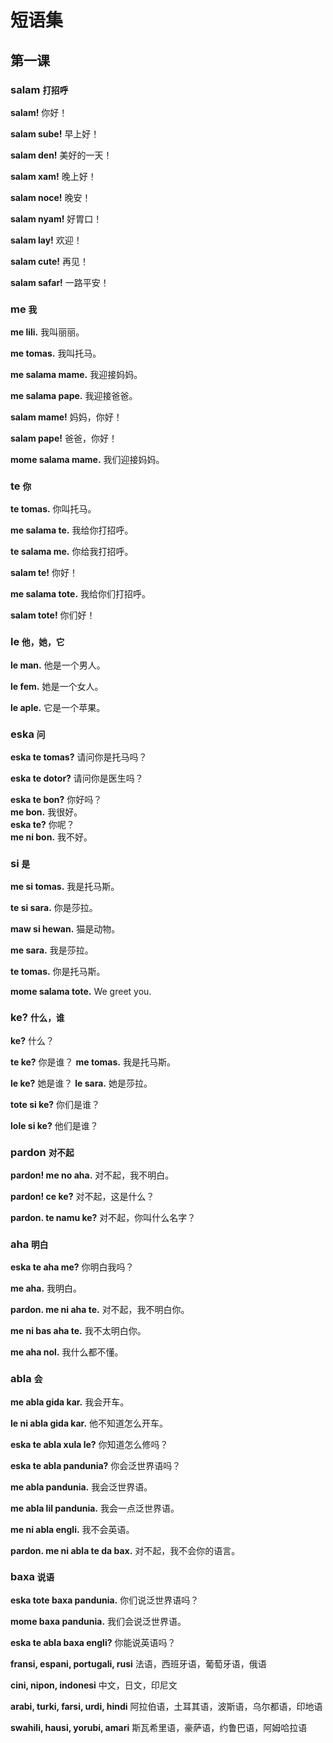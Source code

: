 # 短语集

第一课
------

### salam <small>打招呼</small>

**salam!**
你好！

**salam sube!**
早上好！

**salam den!**
美好的一天！

**salam xam!**
晚上好！

**salam noce!**
晚安！

**salam nyam!**
好胃口！

**salam lay!**
欢迎！

**salam cute!**
再见！

**salam safar!**
一路平安！




### me <small>我</small>

**me lili.**
我叫丽丽。

**me tomas.**
我叫托马。

**me salama mame.**
我迎接妈妈。

**me salama pape.**
我迎接爸爸。

**salam mame!**
妈妈，你好！

**salam pape!**
爸爸，你好！

**mome salama mame.**
我们迎接妈妈。



### te <small>你</small>

**te tomas.**
你叫托马。

**me salama te.**
我给你打招呼。

**te salama me.**
你给我打招呼。

**salam te!**
你好！

**me salama tote.**
我给你们打招呼。

**salam tote!**
你们好！




### le <small>他，她，它</small>

**le man.**
他是一个男人。

**le fem.**
她是一个女人。

**le aple.**
它是一个苹果。

### eska <small>问</small>

**eska te tomas?**
请问你是托马吗？

**eska te dotor?**
请问你是医生吗？

**eska te bon?**
你好吗？  
**me bon.**
我很好。  
**eska te?**
 你呢？  
**me ni bon.**
我不好。




### si <small>是</small>

**me si tomas.**
我是托马斯。

**te si sara.**
你是莎拉。

**maw si hewan.**
猫是动物。

**me sara.**
我是莎拉。

**te tomas.**
你是托马斯。



**mome salama tote.**
We greet you.



### ke? <small>什么，谁</small>

**ke?**
什么？

**te ke?**
你是谁？
**me tomas.**
我是托马斯。

**le ke?**
她是谁？
**le sara.**
她是莎拉。

**tote si ke?**
你们是谁？

**lole si ke?**
他们是谁？



### pardon <small>对不起</small>

**pardon! me no aha.**
对不起，我不明白。

**pardon! ce ke?**
对不起，这是什么？

**pardon. te namu ke?**
对不起，你叫什么名字？


### aha <small>明白</small>

**eska te aha me?**
你明白我吗？

**me aha.**
我明白。

**pardon. me ni aha te.**
对不起，我不明白你。

**me ni bas aha te.**
我不太明白你。

**me aha nol.**
我什么都不懂。



### abla <small>会</small>

**me abla gida kar.**
我会开车。

**le ni abla gida kar.**
他不知道怎么开车。

**eska te abla xula le?**
你知道怎么修吗？

**eska te abla pandunia?**
你会泛世界语吗？

**me abla pandunia.**
我会泛世界语。

**me abla lil pandunia.**
我会一点泛世界语。

**me ni abla engli.**
我不会英语。

**pardon. me ni abla te da bax.**
对不起，我不会你的语言。

### baxa <small>说语</small>

**eska tote baxa pandunia.**
你们说泛世界语吗？

**mome baxa pandunia.**
我们会说泛世界语。

**eska te abla baxa engli?**
你能说英语吗？

**fransi, espani, portugali, rusi**
法语，西班牙语，葡萄牙语，俄语

**cini, nipon, indonesi**
中文，日文，印尼文

**arabi, turki, farsi, urdi, hindi**
阿拉伯语，土耳其语，波斯语，乌尔都语，印地语

**swahili, hausi, yorubi, amari**
斯瓦希里语，豪萨语，约鲁巴语，阿姆哈拉语

